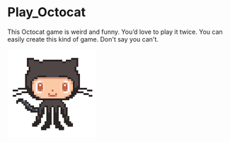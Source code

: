 # Play_Octocat
This Octocat game is weird and funny. You’d love to play it twice. You can easily create this kind of game. Don't say you can't. 

![alt text](https://github.com/AhsanParadise/Octocat_Game/blob/master/img/octocat.gif?raw=true)
